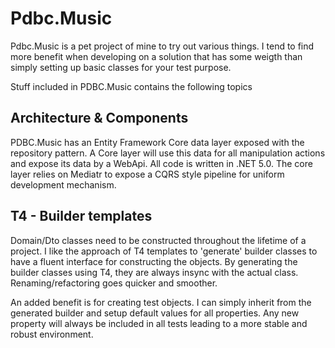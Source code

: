 # Pdbc.Music

Pdbc.Music is a pet project of mine to try out various things.  I tend to find more benefit when developing on a solution that has some weigth than simply setting up basic classes for your test purpose.

Stuff included in PDBC.Music contains the following topics

## Architecture & Components

PDBC.Music has an Entity Framework Core data layer exposed with the repository pattern.  A Core layer will use this data for all manipulation actions and expose its data by a WebApi.  All code is written in .NET 5.0.  The core layer relies on Mediatr to expose a CQRS style pipeline for uniform development mechanism.

## T4 - Builder templates 

Domain/Dto classes need to be constructed throughout the lifetime of a project.  I like the approach of T4 templates to 'generate' builder classes to have a fluent interface for constructing the objects.  By generating the builder classes using T4, they are always insync with the actual class.  Renaming/refactoring goes quicker and smoother.

An added benefit is for creating test objects.  I can simply inherit from the generated builder and setup default values for all properties.  Any new property will always be included in all tests leading to a more stable and robust environment.
